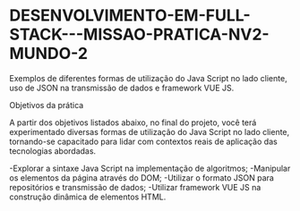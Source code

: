 # DESENVOLVIMENTO-EM-FULL-STACK---MISSAO-PRATICA-NV2-MUNDO-2
Exemplos de diferentes formas de utilização do Java Script no lado cliente, uso de JSON na transmissão de dados e framework VUE JS.



Objetivos da prática

A partir dos objetivos listados abaixo, no final do projeto, você terá
experimentado diversas formas de utilização do Java Script no lado cliente,
tornando-se capacitado para lidar com contextos reais de aplicação das
tecnologias abordadas.

-Explorar a sintaxe Java Script na implementação de algoritmos;
-Manipular os elementos da página através do DOM;
-Utilizar o formato JSON para repositórios e transmissão de dados;
-Utilizar framework VUE JS na construção dinâmica de elementos HTML.
